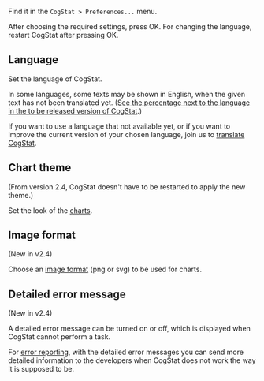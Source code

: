 Find it in the `CogStat > Preferences...` menu.

After choosing the required settings, press OK. For changing the language, restart CogStat after pressing OK.

## Language

Set the language of CogStat.

In some languages, some texts may be shown in English, when the given text has not been translated yet. ([See the percentage next to the language in the to be released version of CogStat](https://poeditor.com/projects/view?id=38161).)

If you want to use a language that not available yet, or if you want to improve the current version of your chosen language, join us to [translate CogStat](https://github.com/cogstat/cogstat/wiki/Translation).

## Chart theme

(From version 2.4, CogStat doesn't have to be restarted to apply the new theme.)

Set the look of the [charts](Displaying-the-data-and-results-graphically#chart-theme).


## Image format

(New in v2.4)

Choose an [image format](Displaying-the-data-and-results-graphically#image-format) (png or svg) to be used for charts.

## Detailed error message

(New in v2.4)

A detailed error message can be turned on or off, which is displayed when CogStat cannot perform a task.

For [error reporting](Report-a-bug), with the detailed error messages you can send more detailed information to the developers when CogStat does not work the way it is supposed to be.